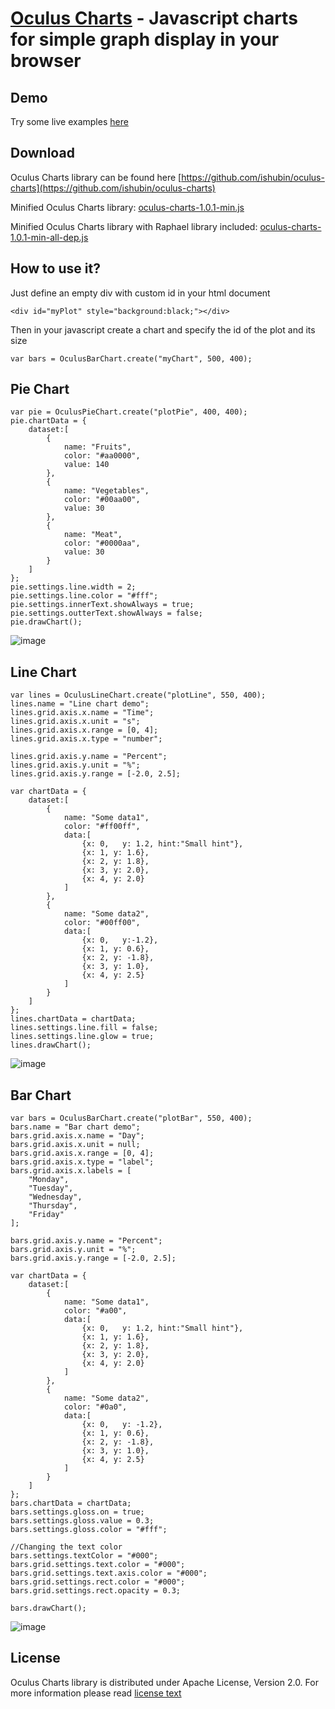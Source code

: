 [Oculus Charts](http://ishubin.github.com/oculus-charts/) - Javascript charts for simple graph display in your browser
===================

Demo
--------------------

Try some live examples [here](http://ishubin.github.com/oculus-charts/)

Download
--------------------

Oculus Charts library can be found here [https://github.com/ishubin/oculus-charts](https://github.com/ishubin/oculus-charts)

Minified Oculus Charts library:
[oculus-charts-1.0.1-min.js](http://ishubin.github.com/oculus-charts/bin/oculus-charts-1.0.1-min.js)

Minified Oculus Charts library with Raphael library included: 
[oculus-charts-1.0.1-min-all-dep.js](http://ishubin.github.com/oculus-charts/bin/oculus-charts-1.0.1-min-all-dep.js)


How to use it?
--------------------
Just define an empty div with custom id in your html document

    <div id="myPlot" style="background:black;"></div>

Then in your javascript create a chart and specify the id of the plot and its size 

    var bars = OculusBarChart.create("myChart", 500, 400);

Pie Chart
--------------------

    var pie = OculusPieChart.create("plotPie", 400, 400);
    pie.chartData = {
        dataset:[
            {
                name: "Fruits",
                color: "#aa0000",
                value: 140
            },
            {
                name: "Vegetables",
                color: "#00aa00",
                value: 30
            },
            {
                name: "Meat",
                color: "#0000aa",
                value: 30
            }
        ]
    };
    pie.settings.line.width = 2;
    pie.settings.line.color = "#fff";
    pie.settings.innerText.showAlways = true;
    pie.settings.outterText.showAlways = false;
    pie.drawChart();

![image](http://ishubin.github.com/oculus-charts/images/pie-chart-example.png)

Line Chart
--------------------
    var lines = OculusLineChart.create("plotLine", 550, 400);
    lines.name = "Line chart demo";
    lines.grid.axis.x.name = "Time";
    lines.grid.axis.x.unit = "s";
    lines.grid.axis.x.range = [0, 4];
    lines.grid.axis.x.type = "number";

    lines.grid.axis.y.name = "Percent";
    lines.grid.axis.y.unit = "%";
    lines.grid.axis.y.range = [-2.0, 2.5];

    var chartData = {
        dataset:[
            {
                name: "Some data1",
                color: "#ff00ff",
                data:[
                    {x: 0,   y: 1.2, hint:"Small hint"},
                    {x: 1, y: 1.6},
                    {x: 2, y: 1.8},
                    {x: 3, y: 2.0},
                    {x: 4, y: 2.0}
                ]
            },
            {
                name: "Some data2",
                color: "#00ff00",
                data:[
                    {x: 0,   y:-1.2},
                    {x: 1, y: 0.6},
                    {x: 2, y: -1.8},
                    {x: 3, y: 1.0},
                    {x: 4, y: 2.5}
                ]
            }
        ]
    };
    lines.chartData = chartData;
    lines.settings.line.fill = false;
    lines.settings.line.glow = true;
    lines.drawChart();

![image](http://ishubin.github.com/oculus-charts/images/line-chart-example.png)

Bar Chart
--------------------
    var bars = OculusBarChart.create("plotBar", 550, 400);
    bars.name = "Bar chart demo";
    bars.grid.axis.x.name = "Day";
    bars.grid.axis.x.unit = null;
    bars.grid.axis.x.range = [0, 4];
    bars.grid.axis.x.type = "label";
    bars.grid.axis.x.labels = [
        "Monday", 
        "Tuesday", 
        "Wednesday", 
        "Thursday", 
        "Friday"
    ];

    bars.grid.axis.y.name = "Percent";
    bars.grid.axis.y.unit = "%";
    bars.grid.axis.y.range = [-2.0, 2.5];

    var chartData = {
        dataset:[
            {
                name: "Some data1",
                color: "#a00",
                data:[
                    {x: 0,   y: 1.2, hint:"Small hint"},
                    {x: 1, y: 1.6},
                    {x: 2, y: 1.8},
                    {x: 3, y: 2.0},
                    {x: 4, y: 2.0}
                ]
            },
            {
                name: "Some data2",
                color: "#0a0",
                data:[
                    {x: 0,   y: -1.2},
                    {x: 1, y: 0.6},
                    {x: 2, y: -1.8},
                    {x: 3, y: 1.0},
                    {x: 4, y: 2.5}
                ]
            }
        ]
    };
    bars.chartData = chartData;
    bars.settings.gloss.on = true;
    bars.settings.gloss.value = 0.3;
    bars.settings.gloss.color = "#fff";

    //Changing the text color
    bars.settings.textColor = "#000";
    bars.grid.settings.text.color = "#000";
    bars.grid.settings.text.axis.color = "#000";
    bars.grid.settings.rect.color = "#000";
    bars.grid.settings.rect.opacity = 0.3;

    bars.drawChart();

![image](http://ishubin.github.com/oculus-charts/images/bar-chart-example.png)

License
--------------------

Oculus Charts library is distributed under Apache License, Version 2.0. For more information please read [license text](http://www.apache.org/licenses/LICENSE-2.0.html)


